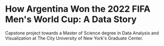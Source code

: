 # How Argentina Won the 2022 FIFA Men's World Cup: A Data Story
Capstone project towards a Master of Science degree in Data Analysis and Visualization at The City University of New York's Graduate Center.
